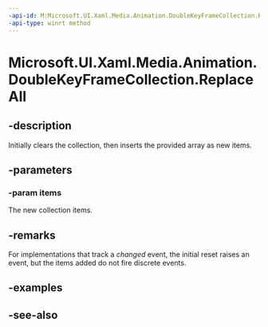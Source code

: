 ```yaml
---
-api-id: M:Microsoft.UI.Xaml.Media.Animation.DoubleKeyFrameCollection.ReplaceAll(Microsoft.UI.Xaml.Media.Animation.DoubleKeyFrame[])
-api-type: winrt method
---
```


<!-- Method syntax
public void ReplaceAll(Windows.UI.Xaml.Media.Animation.DoubleKeyFrame[] items)
-->

# Microsoft.UI.Xaml.Media.Animation.DoubleKeyFrameCollection.ReplaceAll

## -description
Initially clears the collection, then inserts the provided array as new items.

## -parameters
### -param items
The new collection items.

## -remarks
For implementations that track a *changed* event, the initial reset raises an event, but the items added do not fire discrete events.

## -examples

## -see-also
